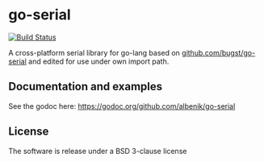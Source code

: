 # go-serial

[![Build Status](https://travis-ci.org/albenik/go-serial.svg?branch=master)](https://travis-ci.org/albenik/go-serial)

A cross-platform serial library for go-lang based on [github.com/bugst/go-serial](https://github.com/bugst/go-serial) and  edited for use under own import path.

## Documentation and examples

See the godoc here: https://godoc.org/github.com/albenik/go-serial

## License

The software is release under a BSD 3-clause license
